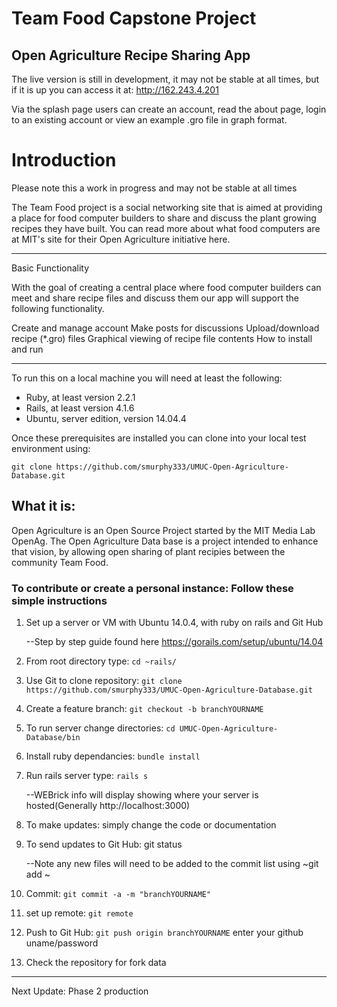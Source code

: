 # Team Food Capstone Project
## Open Agriculture Recipe Sharing App

The live version is still in development, it may not be stable at all times, but if it is up you can access it at: http://162.243.4.201

Via the splash page users can create an account, read the about page, login to an existing account
or view an example .gro file in graph format.

# Introduction

Please note this a work in progress and may not be stable at all times

The Team Food project is a social networking site that is aimed at providing a place for food computer builders to share and discuss the plant growing recipes they have built. You can read more about what food computers are at MIT's site for their Open Agriculture initiative here.

**********************************************************************************

Basic Functionality

With the goal of creating a central place where food computer builders can meet and share recipe files and discuss them our app will support the following functionality.

Create and manage account
Make posts for discussions
Upload/download recipe (*.gro) files
Graphical viewing of recipe file contents
How to install and run

**********************************************************************************

To run this on a local machine you will need at least the following:

* Ruby, at least version 2.2.1
* Rails, at least version 4.1.6
* Ubuntu, server edition, version 14.04.4

Once these prerequisites are installed you can clone into your local test environment using:

```git clone https://github.com/smurphy333/UMUC-Open-Agriculture-Database.git```

## What it is:
Open Agriculture is an Open Source Project started by the
MIT Media Lab OpenAg. The Open Agriculture Data base is a
project intended to enhance that vision, by allowing open
sharing of plant recipies between the community Team Food.

### To contribute or create a personal instance: Follow these simple instructions


1. Set up a server or VM with Ubuntu 14.0.4, with ruby on rails and Git Hub

	--Step by step guide found here https://gorails.com/setup/ubuntu/14.04

2. From root directory type: ```cd ~rails/```

3. Use Git to clone repository:
```git clone https://github.com/smurphy333/UMUC-Open-Agriculture-Database.git```

4. Create a feature branch: ```git checkout -b branchYOURNAME```

5. To run server change directories: ```cd UMUC-Open-Agriculture-Database/bin```

6. Install ruby dependancies: ```bundle install```

7. Run rails server type: ```rails s```

	--WEBrick info will display showing where your server is hosted(Generally http://localhost:3000)

8. To make updates: simply change the code or documentation

9. To send updates to Git Hub: git status

	--Note any new files will need to be added to the commit list using ~git add <filename>~

10. Commit: ```git commit -a -m "branchYOURNAME"```

11. set up remote: ```git remote```

12. Push to Git Hub: ```git push origin branchYOURNAME```
     enter your github uname/password

13. Check the repository for fork data
**********************************************************************************
Next Update: Phase 2 production

